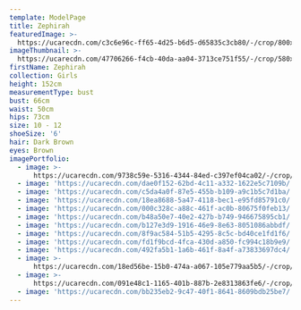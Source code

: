 ```yaml
---
template: ModelPage
title: Zephirah
featuredImage: >-
  https://ucarecdn.com/c3c6e96c-ff65-4d25-b6d5-d65835c3cb80/-/crop/800x492/0,0/-/preview/
imageThumbnail: >-
  https://ucarecdn.com/47706266-f4cb-40da-aa04-3713ce751f55/-/crop/580x815/539,258/-/preview/
firstName: Zephirah
collection: Girls
height: 152cm
measurementType: bust
bust: 66cm
waist: 50cm
hips: 73cm
size: 10 - 12
shoeSize: '6'
hair: Dark Brown
eyes: Brown
imagePortfolio:
  - image: >-
      https://ucarecdn.com/9738c59e-5316-4344-84ed-c397ef04ca02/-/crop/1046x1497/320,148/-/preview/
  - image: 'https://ucarecdn.com/dae0f152-62bd-4c11-a332-1622e5c7109b/'
  - image: 'https://ucarecdn.com/c5da4a0f-87e5-455b-b109-a9c1b5c7d1ba/'
  - image: 'https://ucarecdn.com/18ea8688-5a47-4118-bec1-e95fd85791c0/'
  - image: 'https://ucarecdn.com/000c328c-a88c-461f-ac0b-80675f0feb13/'
  - image: 'https://ucarecdn.com/b48a50e7-40e2-427b-b749-946675895cb1/'
  - image: 'https://ucarecdn.com/b127e3d9-1916-46e9-8e63-8051086abbdf/'
  - image: 'https://ucarecdn.com/8f9ac584-51b5-4295-8c5c-bd40ce1fd1f6/'
  - image: 'https://ucarecdn.com/fd1f9bcd-4fca-430d-a850-fc994c18b9e9/'
  - image: 'https://ucarecdn.com/492fa5b1-1a6b-461f-8a4f-a73833697dc4/'
  - image: >-
      https://ucarecdn.com/18ed56be-15b0-474a-a067-105e779aa5b5/-/crop/1329x1912/303,537/-/preview/
  - image: >-
      https://ucarecdn.com/091e48c1-1165-401b-887b-2e8313863fe6/-/crop/1238x1710/394,635/-/preview/
  - image: 'https://ucarecdn.com/bb235eb2-9c47-40f1-8641-8609bdb25be7/'
---
```


